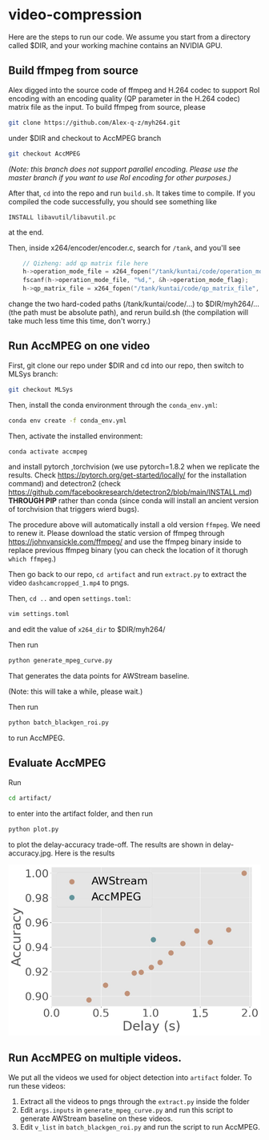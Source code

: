 # video-compression

Here are the steps to run our code. We assume you start from a directory called $DIR, and your working machine contains an NVIDIA GPU.

## Build ffmpeg from source

Alex digged into the source code of ffmpeg and H.264 codec to support RoI encoding with an encoding quality (QP parameter in the H.264 codec) matrix file as the input. To build ffmpeg from source, please 
```bash
git clone https://github.com/Alex-q-z/myh264.git
```
under $DIR
and checkout to AccMPEG branch
```bash
git checkout AccMPEG
```

_(Note: this branch does not support parallel encoding. Please use the master branch if you want to use RoI encoding for other purposes.)_

After that, ```cd``` into the repo and run ```build.sh```. It takes time to compile. If you compiled the code successfully, you should see something like
```
INSTALL libavutil/libavutil.pc
```
at the end.

Then, inside x264/encoder/encoder.c, search for ```/tank```, and you'll see
```C++
    // Qizheng: add qp matrix file here
    h->operation_mode_file = x264_fopen("/tank/kuntai/code/operation_mode_file", "r");
    fscanf(h->operation_mode_file, "%d,", &h->operation_mode_flag);
    h->qp_matrix_file = x264_fopen("/tank/kuntai/code/qp_matrix_file", "r");
```
change the two hard-coded paths (/tank/kuntai/code/...) to $DIR/myh264/... (the path must be absolute path), and rerun build.sh (the compilation will take much less time this time, don't worry.)

## Run AccMPEG on one video

First, git clone our repo under $DIR and cd into our repo, then switch to MLSys branch:
```bash
git checkout MLSys
```

Then, install the conda environment through the ```conda_env.yml```:
```bash
conda env create -f conda_env.yml
```

Then, activate the installed environment:
```bash
conda activate accmpeg
```
and install pytorch ,torchvision (we use pytorch=1.8.2 when we replicate the results. Check https://pytorch.org/get-started/locally/ for the installation command) and detectron2 (check https://github.com/facebookresearch/detectron2/blob/main/INSTALL.md) **THROUGH PIP** rather than conda (since conda will install an ancient version of torchvision that triggers wierd bugs).

The procedure above will automatically install a old version ```ffmpeg```. We need to renew it. Please download the static version of ffmpeg through https://johnvansickle.com/ffmpeg/ and use the ffmpeg binary inside to replace previous ffmpeg binary (you can check the location of it thorugh ```which ffmpeg```.)

Then go back to our repo, ```cd artifact``` and run ```extract.py``` to extract the video ```dashcamcropped_1.mp4``` to pngs. 

Then, ```cd ..``` and open ```settings.toml```:
```bash
vim settings.toml
```
and edit the value of ```x264_dir``` to $DIR/myh264/

Then run
```bash
python generate_mpeg_curve.py
```
That generates the data points for AWStream baseline.

(Note: this will take a while, please wait.)

Then run 
```bash
python batch_blackgen_roi.py
``` 
to run AccMPEG. 

## Evaluate AccMPEG

Run
```bash
cd artifact/
```
to enter into the artifact folder, and then run
```bash
python plot.py
```
to plot the delay-accuracy trade-off. The results are shown in delay-accuracy.jpg. Here is the results

![Delay-accuracy trade-off](artifact/delay-accuracy-ours.jpg)

## Run AccMPEG on multiple videos.

We put all the videos we used for object detection into ```artifact``` folder. To run these videos:
1. Extract all the videos to pngs through the ```extract.py``` inside the folder
2. Edit ```args.inputs``` in ```generate_mpeg_curve.py``` and run this script to generate AWStream baseline on these videos.
3. Edit ```v_list``` in ```batch_blackgen_roi.py``` and run the script to run AccMPEG.


